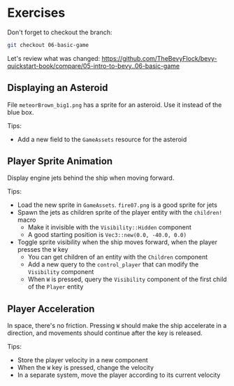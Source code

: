 # Exercises

Don't forget to checkout the branch:

```sh
git checkout 06-basic-game
```

Let's review what was changed: <https://github.com/TheBevyFlock/bevy-quickstart-book/compare/05-intro-to-bevy..06-basic-game>

## Displaying an Asteroid

File `meteorBrown_big1.png` has a sprite for an asteroid. Use it instead of the blue box.

Tips:

- Add a new field to the `GameAssets` resource for the asteroid

## Player Sprite Animation

Display engine jets behind the ship when moving forward.

Tips:

- Load the new sprite in `GameAssets`. `fire07.png` is a good sprite for jets
- Spawn the jets as children sprite of the player entity with the `children!` macro
  - Make it invisible with the `Visibility::Hidden` component
  - A good starting position is `Vec3::new(0.0, -40.0, 0.0)`
- Toggle sprite visibility when the ship moves forward, when the player presses the `W` key
  - You can get children of an entity with the `Children` component
  - Add a new query to the `control_player` that can modify the `Visibility` component
  - When `W` is pressed, query the `Visibility` component of the first child of the `Player` entity

## Player Acceleration

In space, there's no friction. Pressing `W` should make the ship accelerate in a direction, and movements should continue after the key is released.

Tips:

- Store the player velocity in a new component
- When the `W` key is pressed, change the velocity
- In a separate system, move the player according to its current velocity
